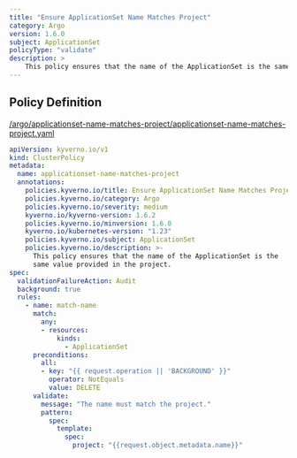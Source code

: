 ```yaml
---
title: "Ensure ApplicationSet Name Matches Project"
category: Argo
version: 1.6.0
subject: ApplicationSet
policyType: "validate"
description: >
    This policy ensures that the name of the ApplicationSet is the same value provided in the project.
---
```


## Policy Definition
<a href="https://github.com/kyverno/policies/raw/main//argo/applicationset-name-matches-project/applicationset-name-matches-project.yaml" target="-blank">/argo/applicationset-name-matches-project/applicationset-name-matches-project.yaml</a>

```yaml
apiVersion: kyverno.io/v1
kind: ClusterPolicy
metadata:
  name: applicationset-name-matches-project
  annotations:
    policies.kyverno.io/title: Ensure ApplicationSet Name Matches Project
    policies.kyverno.io/category: Argo
    policies.kyverno.io/severity: medium
    kyverno.io/kyverno-version: 1.6.2
    policies.kyverno.io/minversion: 1.6.0
    kyverno.io/kubernetes-version: "1.23"
    policies.kyverno.io/subject: ApplicationSet
    policies.kyverno.io/description: >-
      This policy ensures that the name of the ApplicationSet is the
      same value provided in the project.
spec:
  validationFailureAction: Audit
  background: true
  rules:
    - name: match-name
      match:
        any:
        - resources:
            kinds:
              - ApplicationSet
      preconditions:
        all:
        - key: "{{ request.operation || 'BACKGROUND' }}"
          operator: NotEquals
          value: DELETE
      validate:
        message: "The name must match the project."
        pattern:
          spec:
            template:
              spec:
                project: "{{request.object.metadata.name}}"
```
